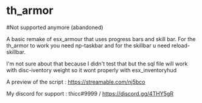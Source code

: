 # th_armor

#Not supported anymore (abandoned)

A basic remake of esx_armour that uses progress bars and skill bar. For the th_armor to work you need np-taskbar and for the skillbar u need reload-skillbar.

I'm not sure about that because I didn't test that but the sql file will work with disc-iventory weight so it wont properly with esx_inventoryhud



A preview of the script : https://streamable.com/nj5bco

My discord for support : thicc#9999 / https://discord.gg/4THY5gR
